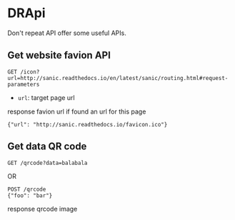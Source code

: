 # DRApi

Don't repeat API offer some useful APIs.

## Get website favion API

```
GET /icon?url=http://sanic.readthedocs.io/en/latest/sanic/routing.html#request-parameters
```

- `url`: target page url

response favion url if found an url for this page

```
{"url": "http://sanic.readthedocs.io/favicon.ico"}
```

## Get data QR code

```
GET /qrcode?data=balabala
```

OR

```
POST /qrcode
{"foo": "bar"}
```

response qrcode image